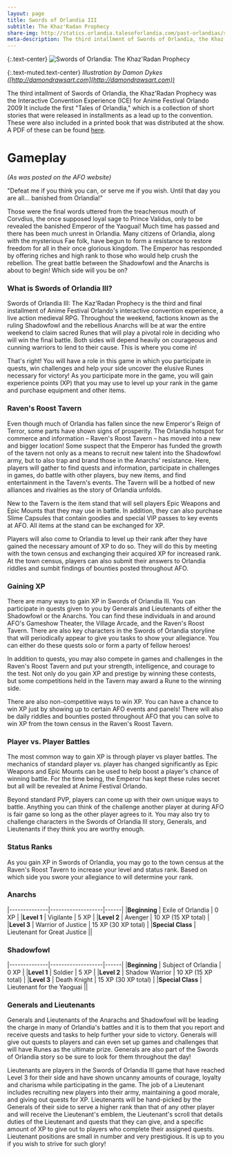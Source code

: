 ```yaml
---
layout: page
title: Swords of Orlandia III
subtitle: The Khaz'Radan Prophecy 
share-img: http://statics.orlandia.talesoforlandia.com/past-orlandias/swords/swords-3-logo.png
meta-description: The third intallment of Swords of Orlandia, the Khaz'Radan Prophecy was the Interactive Convention Experience (ICE) for Anime Festival Orlando 2009
---
```



{:.text-center}
![Swords of Orlandia: The Khaz'Radan Prophecy ][swords-3-logo]

{:.text-muted.text-center}
*Illustration by Damon Dykes ([http://damondrawsart.com](http://damondrawsart.com))*

The third intallment of Swords of Orlandia, the Khaz'Radan Prophecy was the Interactive Convention Experience (ICE) for Anime Festival Orlando 2009
It include the first "Tales of Orlandia," which is a collection of short stories that were released in installments as a lead up to the convention. These were also included in a printed book that was distributed at the show. A PDF of these can be found <a href="http://statics.orlandia.talesoforlandia.com/past-orlandias/swords/swords-of-orlandia-3.pdf" target="_blank">here</a>.

# Gameplay

*(As was posted on the AFO website)*

"Defeat me if you think you can, or serve me if you wish. Until that day you are all… banished from Orlandia!"

Those were the final words uttered from the treacherous mouth of Corvdius, the once supposed loyal sage to Prince Validus, only to be revealed the banished Emperor of the Yaoguai! Much time has passed and there has been much unrest in Orlandia. Many citizens of Orlandia, along with the mysterious Fae folk, have begun to form a resistance to restore freedom for all in their once glorious kingdom. The Emperor has responded by offering riches and high rank to those who would help crush the rebellion. The great battle between the Shadowfowl and the Anarchs is about to begin! Which side will you be on?

### What is Swords of Orlandia III?

Swords of Orlandia III: The Kaz'Radan Prophecy is the third and final installment of Anime Festival Orlando's interactive convention experience, a live action medieval RPG. Throughout the weekend, factions known as the ruling Shadowfowl and the rebellious Anarchs will be at war the entire weekend to claim sacred Runes that will play a pivotal role in deciding who will win the final battle. Both sides will depend heavily on courageous and cunning warriors to lend to their cause. This is where you come in!

That's right! You will have a role in this game in which you participate in quests, win challenges and help your side uncover the elusive Runes necessary for victory! As you participate more in the game, you will gain experience points (XP) that you may use to level up your rank in the game and purchase equipment and other items.

### Raven's Roost Tavern

Even though much of Orlandia has fallen since the new Emperor's Reign of Terror, some parts have shown signs of prosperity. The Orlandia hotspot for commerce and information – Raven's Roost Tavern – has moved into a new and bigger location! Some suspect that the Emperor has funded the growth of the tavern not only as a means to recruit new talent into the Shadowfowl army, but to also trap and brand those in the Anarchs' resistance. Here, players will gather to find quests and information, participate in challenges in games, do battle with other players, buy new items, and find entertainment in the Tavern's events. The Tavern will be a hotbed of new alliances and rivalries as the story of Orlandia unfolds.

New to the Tavern is the item stand that will sell players Epic Weapons and Epic Mounts that they may use in battle. In addition, they can also purchase Slime Capsules that contain goodies and special VIP passes to key events at AFO. All items at the stand can be exchanged for XP.

Players will also come to Orlandia to level up their rank after they have gained the necessary amount of XP to do so. They will do this by meeting with the town census and exchanging their acquired XP for increased rank. At the town census, players can also submit their answers to Orlandia riddles and sumbit findings of bounties posted throughout AFO.

### Gaining XP

There are many ways to gain XP in Swords of Orlandia III. You can participate in quests given to you by Generals and Lieutenants of either the Shadowfowl or the Anarchs. You can find these individuals in and around AFO's Gameshow Theater, the Village Arcade, and the Raven's Roost Tavern. There are also key characters in the Swords of Orlandia storyline that will periodically appear to give you tasks to show your allegiance. You can either do these quests solo or form a party of fellow heroes!

In addition to quests, you may also compete in games and challenges in the Raven's Roost Tavern and put your strength, intelligence, and courage to the test. Not only do you gain XP and prestige by winning these contests, but some competitions held in the Tavern may award a Rune to the winning side.

There are also non-competitive ways to win XP. You can have a chance to win XP just by showing up to certain AFO events and panels! There will also be daily riddles and bounties posted throughout AFO that you can solve to win XP from the town census in the Raven's Roost Tavern.

### Player vs. Player Battles

The most common way to gain XP is through player vs player battles. The mechanics of standard player vs. player has changed significantly as Epic Weapons and Epic Mounts can be used to help boost a player's chance of winning battle. For the time being, the Emperor has kept these rules secret but all will be revealed at Anime Festival Orlando.

Beyond standard PVP, players can come up with their own unique ways to battle. Anything you can think of the challenge another player at during AFO is fair game so long as the other player agrees to it. You may also try to challenge characters in the Swords of Orlandia III story, Generals, and Lieutenants if they think you are worthy enough.

### Status Ranks

As you gain XP in Swords of Orlandia, you may go to the town census at the Raven's Roost Tavern to increase your level and status rank. Based on which side you swore your allegiance to will determine your rank.

### Anarchs

|--------------|-------------------|------|
|**Beginning** | Exile of Orlandia | 0 XP |
|**Level 1**   | Vigilante         | 5 XP |
|**Level 2**   | Avenger           | 10 XP (15 XP total) |
|**Level 3**   | Warrior of Justice | 15 XP (30 XP total) |
|**Special Class** | Lieutenant for Great Justice ||

### Shadowfowl

|--------------|-------------------|------|
|**Beginning** | Subject of Orlandia | 0 XP |
|**Level 1**   | Soldier         | 5 XP |
|**Level 2**   | Shadow Warrior  | 10 XP (15 XP total) |
|**Level 3**   | Death Knight    | 15 XP (30 XP total) |
|**Special Class** | Lieutenant for the Yaoguai ||

### Generals and Lieutenants

Generals and Lieutenants of the Anarachs and Shadowfowl will be leading the charge in many of Orlandia's battles and it is to them that you report and receive quests and tasks to help further your side to victory. Generals will give out quests to players and can even set up games and challenges that will have Runes as the ultimate prize. Generals are also part of the Swords of Orlandia story so be sure to look for them throughout the day!

Lieutenants are players in the Swords of Orlandia III game that have reached Level 3 for their side and have shown uncanny amounts of courage, loyalty and charisma while participating in the game. The job of a Lieutenant includes recruiting new players into their army, maintaining a good morale, and giving out quests for XP. Lieutenants will be hand-picked by the Generals of their side to serve a higher rank than that of any other player and will receive the Lieutenant's emblem, the Lieutenant's scroll that details duties of the Lieutenant and quests that they can give, and a specific amount of XP to give out to players who complete their assigned quests. Lieutenant positions are small in number and very prestigious. It is up to you if you wish to strive for such glory!

[swords-3-logo]: http://statics.orlandia.talesoforlandia.com/past-orlandias/swords/swords-3-logo.png